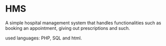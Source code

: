 # HMS
A simple hospital management system that handles functionalities such as booking an appointment,  giving out prescriptions and such.

used languages: PHP, SQL and html.
